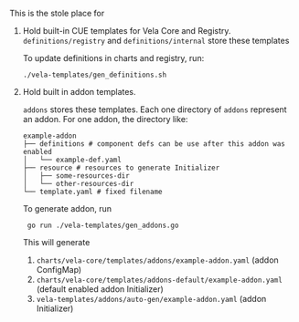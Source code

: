 This is the stole place for

1. Hold built-in CUE templates for Vela Core and Registry. `definitions/registry` and `definitions/internal` store these templates
   
   To update definitions in charts and registry, run:
   
   ```shell
   ./vela-templates/gen_definitions.sh
   ```
2. Hold built in addon templates.
   
   `addons` stores these templates. Each one directory of `addons` represent an addon. For one addon, the directory like:
   
   ```shell
   example-addon
   ├── definitions # component defs can be use after this addon was enabled
   │   └── example-def.yaml
   ├── resource # resources to generate Initializer
   │   ├── some-resources-dir
   │   └── other-resources-dir
   └── template.yaml # fixed filename
   ```
   
   To generate addon, run
   
   ```shell
    go run ./vela-templates/gen_addons.go 
   ```
   
   This will generate
      1. `charts/vela-core/templates/addons/example-addon.yaml` (addon ConfigMap)
      2. `charts/vela-core/templates/addons-default/example-addon.yaml` (default enabled addon Initializer)
      3. `vela-templates/addons/auto-gen/example-addon.yaml` (addon Initializer)

